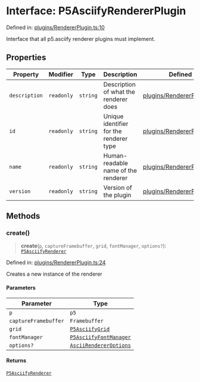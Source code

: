 # Interface: P5AsciifyRendererPlugin

Defined in: [plugins/RendererPlugin.ts:10](https://github.com/humanbydefinition/p5.asciify/blob/883b8f77570245b1cd4d1e87634e3133d65faa13/src/lib/plugins/RendererPlugin.ts#L10)

Interface that all p5.asciify renderer plugins must implement.

## Properties

| Property                               | Modifier   | Type     | Description                             | Defined in                                                                                                                                                          |
| -------------------------------------- | ---------- | -------- | --------------------------------------- | ------------------------------------------------------------------------------------------------------------------------------------------------------------------- |
| <a id="description"></a> `description` | `readonly` | `string` | Description of what the renderer does   | [plugins/RendererPlugin.ts:18](https://github.com/humanbydefinition/p5.asciify/blob/883b8f77570245b1cd4d1e87634e3133d65faa13/src/lib/plugins/RendererPlugin.ts#L18) |
| <a id="id"></a> `id`                   | `readonly` | `string` | Unique identifier for the renderer type | [plugins/RendererPlugin.ts:12](https://github.com/humanbydefinition/p5.asciify/blob/883b8f77570245b1cd4d1e87634e3133d65faa13/src/lib/plugins/RendererPlugin.ts#L12) |
| <a id="name"></a> `name`               | `readonly` | `string` | Human-readable name of the renderer     | [plugins/RendererPlugin.ts:15](https://github.com/humanbydefinition/p5.asciify/blob/883b8f77570245b1cd4d1e87634e3133d65faa13/src/lib/plugins/RendererPlugin.ts#L15) |
| <a id="version"></a> `version`         | `readonly` | `string` | Version of the plugin                   | [plugins/RendererPlugin.ts:21](https://github.com/humanbydefinition/p5.asciify/blob/883b8f77570245b1cd4d1e87634e3133d65faa13/src/lib/plugins/RendererPlugin.ts#L21) |

## Methods

### create()

> **create**(`p`, `captureFramebuffer`, `grid`, `fontManager`, `options?`): [`P5AsciifyRenderer`](../../../../classes/P5AsciifyRenderer.md)

Defined in: [plugins/RendererPlugin.ts:24](https://github.com/humanbydefinition/p5.asciify/blob/883b8f77570245b1cd4d1e87634e3133d65faa13/src/lib/plugins/RendererPlugin.ts#L24)

Creates a new instance of the renderer

#### Parameters

| Parameter            | Type                                                                         |
| -------------------- | ---------------------------------------------------------------------------- |
| `p`                  | `p5`                                                                         |
| `captureFramebuffer` | `Framebuffer`                                                                |
| `grid`               | [`P5AsciifyGrid`](../../../../classes/P5AsciifyGrid.md)                      |
| `fontManager`        | [`P5AsciifyFontManager`](../../../../classes/P5AsciifyFontManager.md)        |
| `options?`           | [`AsciiRendererOptions`](../../renderers/interfaces/AsciiRendererOptions.md) |

#### Returns

[`P5AsciifyRenderer`](../../../../classes/P5AsciifyRenderer.md)
